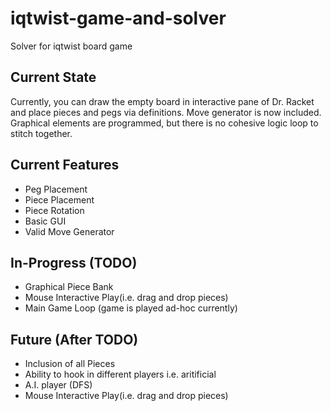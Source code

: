 # iqtwist-game-and-solver
Solver for iqtwist board game

## Current State
Currently, you can draw the empty board in interactive 
pane of Dr. Racket and place pieces and pegs via definitions.
Move generator is now included. Graphical elements are programmed,
but there is no cohesive logic loop to stitch together.

## Current Features
+ Peg Placement
+ Piece Placement
+ Piece Rotation
+ Basic GUI
+ Valid Move Generator

## In-Progress (TODO)
+ Graphical Piece Bank
+ Mouse Interactive Play(i.e. drag and drop pieces)
+ Main Game Loop (game is played ad-hoc currently)

## Future (After TODO)
+ Inclusion of all Pieces
+ Ability to hook in different players i.e. aritificial
+ A.I. player (DFS)
+ Mouse Interactive Play(i.e. drag and drop pieces)
